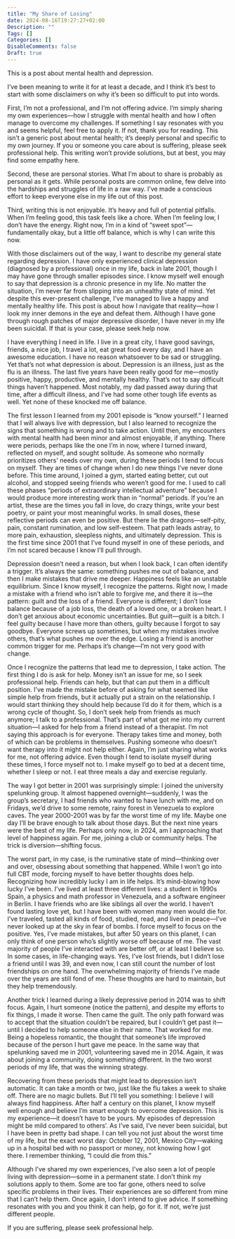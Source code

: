```yaml
---
title: "My Share of Losing"
date: 2024-08-16T19:27:27+02:00
Description: ""
Tags: []
Categories: []
DisableComments: false
Draft: true
---
```


This is a post about mental health and depression.

I’ve been meaning to write it for at least a decade, and I think it’s best to start with some disclaimers on why it’s been so difficult to put into words.

First, I’m not a professional, and I’m not offering advice. I’m simply sharing my own experiences—how I struggle with mental health and how I often manage to overcome my challenges. If something I say resonates with you and seems helpful, feel free to apply it. If not, thank you for reading. This isn’t a generic post about mental health; it’s deeply personal and specific to my own journey. If you or someone you care about is suffering, please seek professional help. This writing won’t provide solutions, but at best, you may find some empathy here.

Second, these are personal stories. What I’m about to share is probably as personal as it gets. While personal posts are common online, few delve into the hardships and struggles of life in a raw way. I’ve made a conscious effort to keep everyone else in my life out of this post.

Third, writing this is not enjoyable. It’s heavy and full of potential pitfalls. When I’m feeling good, this task feels like a chore. When I’m feeling low, I don’t have the energy. Right now, I’m in a kind of “sweet spot”—fundamentally okay, but a little off balance, which is why I can write this now.

With those disclaimers out of the way, I want to describe my general state regarding depression. I have only experienced clinical depression (diagnosed by a professional) once in my life, back in late 2001, though I may have gone through smaller episodes since. I know myself well enough to say that depression is a chronic presence in my life. No matter the situation, I’m never far from slipping into an unhealthy state of mind. Yet despite this ever-present challenge, I’ve managed to live a happy and mentally healthy life. This post is about how I navigate that reality—how I look my inner demons in the eye and defeat them. Although I have gone through rough patches of major depressive disorder, I have never in my life been suicidal. If that is your case, please seek help now.

I have everything I need in life. I live in a great city, I have good savings, friends, a nice job, I travel a lot, eat great food every day, and I have an awesome education. I have no reason whatsoever to be sad or struggling. Yet that’s not what depression is about. Depression is an illness, just as the flu is an illness. The last five years have been really good for me—mostly positive, happy, productive, and mentally healthy. That’s not to say difficult things haven’t happened. Most notably, my dad passed away during that time, after a difficult illness, and I’ve had some other tough life events as well. Yet none of these knocked me off balance.

The first lesson I learned from my 2001 episode is “know yourself.” I learned that I will always live with depression, but I also learned to recognize the signs that something is wrong and to take action. Until then, my encounters with mental health had been minor and almost enjoyable, if anything. There were periods, perhaps like the one I’m in now, where I turned inward, reflected on myself, and sought solitude. As someone who normally prioritizes others' needs over my own, during these periods I tend to focus on myself. They are times of change when I do new things I’ve never done before. This time around, I joined a gym, started eating better, cut out alcohol, and stopped seeing friends who weren’t good for me. I used to call these phases “periods of extraordinary intellectual adventure” because I would produce more interesting work than in “normal” periods. If you’re an artist, these are the times you fall in love, do crazy things, write your best poetry, or paint your most meaningful works. In small doses, these reflective periods can even be positive. But there lie the dragons—self-pity, pain, constant rumination, and low self-esteem. That path leads astray, to more pain, exhaustion, sleepless nights, and ultimately depression. This is the first time since 2001 that I’ve found myself in one of these periods, and I’m not scared because I know I’ll pull through.

Depression doesn’t need a reason, but when I look back, I can often identify a trigger. It’s always the same: something pushes me out of balance, and then I make mistakes that drive me deeper. Happiness feels like an unstable equilibrium. Since I know myself, I recognize the patterns. Right now, I made a mistake with a friend who isn’t able to forgive me, and there it is—the pattern: guilt and the loss of a friend. Everyone is different; I don’t lose balance because of a job loss, the death of a loved one, or a broken heart. I don’t get anxious about economic uncertainties. But guilt—guilt is a bitch. I feel guilty because I have more than others, guilty because I forgot to say goodbye. Everyone screws up sometimes, but when my mistakes involve others, that’s what pushes me over the edge. Losing a friend is another common trigger for me. Perhaps it’s change—I’m not very good with change.

Once I recognize the patterns that lead me to depression, I take action. The first thing I do is ask for help. Money isn’t an issue for me, so I seek professional help. Friends can help, but that can put them in a difficult position. I’ve made the mistake before of asking for what seemed like simple help from friends, but it actually put a strain on the relationship. I would start thinking they should help because I’d do it for them, which is a wrong cycle of thought. So, I don’t seek help from friends as much anymore; I talk to a professional. That’s part of what got me into my current situation—I asked for help from a friend instead of a therapist. I’m not saying this approach is for everyone. Therapy takes time and money, both of which can be problems in themselves. Pushing someone who doesn’t want therapy into it might not help either. Again, I’m just sharing what works for me, not offering advice. Even though I tend to isolate myself during these times, I force myself not to. I make myself go to bed at a decent time, whether I sleep or not. I eat three meals a day and exercise regularly.

The way I got better in 2001 was surprisingly simple: I joined the university spelunking group. It almost happened overnight—suddenly, I was the group’s secretary, I had friends who wanted to have lunch with me, and on Fridays, we’d drive to some remote, rainy forest in Venezuela to explore caves. The year 2000-2001 was by far the worst time of my life. Maybe one day I’ll be brave enough to talk about those days. But the next nine years were the best of my life. Perhaps only now, in 2024, am I approaching that level of happiness again. For me, joining a club or community helps. The trick is diversion—shifting focus.

The worst part, in my case, is the ruminative state of mind—thinking over and over, obsessing about something that happened. While I won’t go into full CBT mode, forcing myself to have better thoughts does help. Recognizing how incredibly lucky I am in life helps. It’s mind-blowing how lucky I’ve been. I’ve lived at least three different lives: a student in 1990s Spain, a physics and math professor in Venezuela, and a software engineer in Berlin. I have friends who are like siblings all over the world. I haven’t found lasting love yet, but I have been with women many men would die for. I’ve traveled, tasted all kinds of food, studied, read, and lived in peace—I’ve never looked up at the sky in fear of bombs. I force myself to focus on the positive. Yes, I’ve made mistakes, but after 50 years on this planet, I can only think of one person who’s slightly worse off because of me. The vast majority of people I’ve interacted with are better off, or at least I believe so. In some cases, in life-changing ways. Yes, I’ve lost friends, but I didn’t lose a friend until I was 39, and even now, I can still count the number of lost friendships on one hand. The overwhelming majority of friends I’ve made over the years are still fond of me. These thoughts are hard to maintain, but they help tremendously.

Another trick I learned during a likely depressive period in 2014 was to shift focus. Again, I hurt someone (notice the pattern), and despite my efforts to fix things, I made it worse. Then came the guilt. The only path forward was to accept that the situation couldn’t be repaired, but I couldn’t get past it—until I decided to help someone else in their name. That worked for me. Being a hopeless romantic, the thought that someone’s life improved because of the person I hurt gave me peace. In the same way that spelunking saved me in 2001, volunteering saved me in 2014. Again, it was about joining a community, doing something different. In the two worst periods of my life, that was the winning strategy.

Recovering from these periods that might lead to depression isn’t automatic. It can take a month or two, just like the flu takes a week to shake off. There are no magic bullets. But I’ll tell you something: I believe I will always find happiness. After half a century on this planet, I know myself well enough and believe I’m smart enough to overcome depression. This is my experience—it doesn’t have to be yours. My episodes of depression might be mild compared to others’. As I’ve said, I’ve never been suicidal, but I have been in pretty bad shape. I can tell you not just about the worst time of my life, but the exact worst day: October 12, 2001, Mexico City—waking up in a hospital bed with no passport or money, not knowing how I got there. I remember thinking, “I could die from this.”

Although I’ve shared my own experiences, I’ve also seen a lot of people living with depression—some in a permanent state. I don’t think my solutions apply to them. Some are too far gone, others need to solve specific problems in their lives. Their experiences are so different from mine that I can’t help them. Once again, I don’t intend to give advice. If something resonates with you and you think it can help, go for it. If not, we’re just different people.

If you are suffering, please seek professional help.
